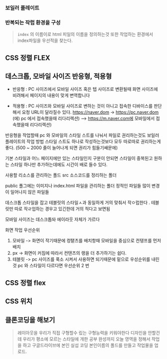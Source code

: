 ### 보일러 플레이트 

### 반복되는 작럽 환경을 구성

> `index` 의 이름이로 html 피일의 이름을 정의하는것 또한 작업하는 환경에서 index파일을 우선적을 찾는다.

 
## CSS 정렬 FLEX

## 데스크톱, 모바일 사이즈 반응형, 적용형

- 반응형 : PC 사이즈에서 모바일 사이즈 혹은 텝 사이즈로 변환될때 화면 사이즈에 비려해서 페이지의 내용이 맞게 변역합니다


- 적용형 : PC 사이즈와 모바일 사이즈로 변하는 것이 아니고 접속한 디바이스를 판단해서 요청 URL이 달라질수 있다. https://naver.dom -> https://pc.naver.dom (에) pc 에서 접속했을때 리다리렉션)
 --> https://m.naver.com에 모바일에서 접속했을때 리다리렉션)

 반응형을 작업할때 pc 와 모바일의 스타일 스트를 나눠서 파일로 권리하는것도 보일러 플레이트의 작업 방법
 스타일 스트도 하나로 작성하는것보다 모두 따로따로 권리하는게 좋다. (500 ~ 2000 줄이 늘어나게 되면 권리가 힘들기쌔문에)

 기본 스타일과 어느 페이지에만 있는 스타일인지 구분이 안되면 스타일이 중복된고 원하는 스타일 하나만 추가하는데에도 시간이 배로 들수 있다.


사용할 리소스를 관리하는 폴드 src 소스코드를 정리하는 폴더

public 폴그에는 이미지나  index.html 파일을 관리하는 폴더 정적인 파일들 많이 변경이 일어나지 않은 파일들

데스크톱 스타일을 잡고 테블릿의 스타일ㅅ과 동일하게 거의 맞춰서 작ㅇ럽한다 . 테블릿만 따로 작ㄹ업하는 경우고 있긴한데 거의 적다고 보면됨

모바일 사이즈는 데스크톱돠 에이라웃 자체가 가르다

화면 작업 우선순위

1. 모바일 ->  화면이 작기때문에 컹탵츠를 배치항때 모바일을 중심으로 컨탱프를 먼저 배치
2. px -> 화면이 커짐에 따라서 컨탠츠의 랭을 더 추가하기는 쉽다.
3. 테블릿 -> pc 사이즈를 푹소 시켜서 사용하면 되기때문에 밑으로 우성순위를 내린것  pc 와 스타일이 다르다면 우선순위 2 번

## CSS 정렬 flex

## CSS 위치 


## 클론코딩을 해보기
> 레이아웃을 우리가 직접 구형할수 맀는 구형능력을 키워야한다
> 디자인을 안할건데 우리가 평소에 모르는 스타일에 개한 공부
> 완성까지 오늘 영역을 정해서 작업을 하고 구글드라이브에 본인 실섭 코딩 본인이름의 폴드를 만들고 작업물을 업로드.

